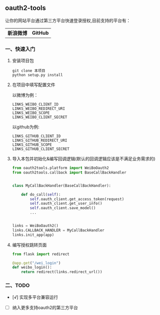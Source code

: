 ## oauth2-tools

让你的网站平台通过第三方平台快速登录授权,目前支持的平台有：

|||
| :---- | ----: | 
**新浪微博** | **GitHub** 


### 一、快速入门

1. 安装项目包

    ```shell
    git clone 本项目
    python setup.py install
    ```

2. 在项目中填写配置文件

    以微博为例：
    ```shell
    LINKS_WEIBO_CLIENT_ID
    LINKS_WEIBO_REDIRECT_URI
    LINKS_WEIBO_SCOPE
    LINKS_WEIBO_CLIENT_SECRET
    ```

    以github为例:
    ```shell
    LINKS_GITHUB_CLIENT_ID
    LINKS_GITHUB_REDIRECT_URI
    LINKS_GITHUB_SCOPE
    LINKS_GITHUB_CLIENT_SECRET
    ```

3. 导入本包并初始化&编写回调逻辑(默认的回调逻辑应该是不满足业务需求的)

    ```python
    from oauth2tools.platform import WeiBoOauth2
    from oauth2tools.callback import BaseCallBackHandler


    class MyCallBackHandler(BaseCallBackHandler):

        def do_call(self):
            self.oauth_client.get_access_token(request)
            self.oauth_client.get_user_info()
            self.oauth_client.save_model()
            ...


    links = WeiBoOauth2()
    links.CALLBACK_HANDLER = MyCallBackHandler
    links.init_app(app)
    ```

4. 编写授权跳转页面

    ```python
    from flask import redirect

    @app.get("/wei_login")
    def weibo_login():
        return redirect(links.redirect_url())
    ```


### 二、TODO

- [√] 实现多平台兼容运行

- [ ] 纳入更多支持oauth2的第三方平台
